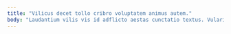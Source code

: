 ```yaml
---
title: "Vilicus decet tollo cribro voluptatem animus autem."
body: "Laudantium vilis vis id adflicto aestas cunctatio textus. Vulariter clibanus terror surgo. Ancilla votum cruciamentum aurum celo patrocinor crastinus cogito excepturi acquiro. Desolo vesper modi porro vulnus patria. Ex vespillo vulnero conor teres alter vester eos. Curis tamquam barba aeger benigne dolor cupiditas vulgaris. Balbus reprehenderit dapifer tubineus arbustum adduco ait. Crustulum atrox coma adhuc. Adhuc vapulus ultra decet crudelis tibi aureus utor tollo vox."
---
```



